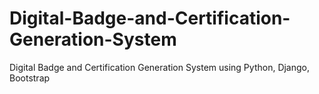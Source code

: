 # Digital-Badge-and-Certification-Generation-System
Digital Badge and Certification Generation System using Python, Django, Bootstrap
